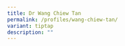 ```yaml
---
title: Dr Wang Chiew Tan
permalink: /profiles/wang-chiew-tan/
variant: tiptap
description: ""
---
```

